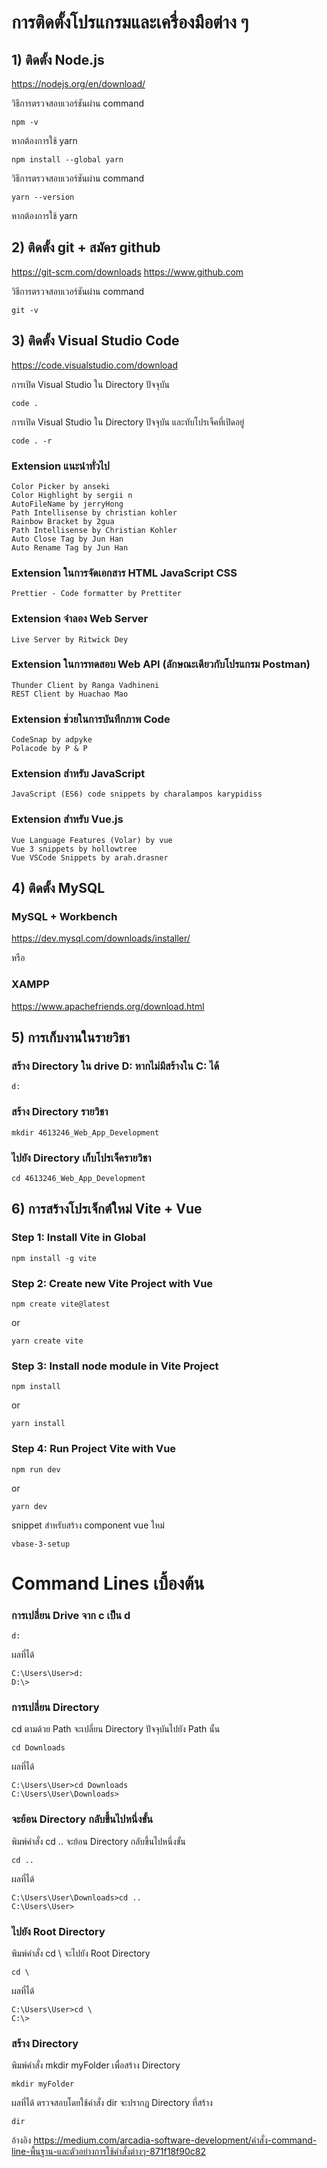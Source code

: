 # **การติดตั้งโปรแกรมและเครื่องมือต่าง ๆ**
## 1) ติดตั้ง Node.js

https://nodejs.org/en/download/

วิธีการตรวจสอบเวอร์ชันผ่าน command  

```
npm -v
```
หากต้องการใช้ yarn
```
npm install --global yarn
```
วิธีการตรวจสอบเวอร์ชันผ่าน command  
```
yarn --version
```
หากต้องการใช้ yarn

## 2) ติดตั้ง git + สมัคร github

https://git-scm.com/downloads
https://www.github.com

วิธีการตรวจสอบเวอร์ชันผ่าน command  

```
git -v
```

## 3) ติดตั้ง Visual Studio Code

https://code.visualstudio.com/download

การเปิด Visual Studio ใน Directory ปัจจุบัน

```
code .
```

การเปิด Visual Studio ใน Directory ปัจจุบัน และทับโปรเจ็คที่เปิดอยู่

```
code . -r
```

### Extension แนะนำทั่วไป

```
Color Picker by anseki
Color Highlight by sergii n
AutoFileName by jerryHong
Path Intellisense by christian kohler
Rainbow Bracket by 2gua
Path Intellisense by Christian Kohler
Auto Close Tag by Jun Han
Auto Rename Tag by Jun Han
```
### Extension ในการจัดเอกสาร HTML JavaScript CSS
```
Prettier - Code formatter by Prettiter
```
### Extension จำลอง Web Server
```
Live Server by Ritwick Dey
```
### Extension ในการทดสอบ Web API (ลักษณะเดียวกับโปรแกรม Postman)
```
Thunder Client by Ranga Vadhineni
REST Client by Huachao Mao
```
### Extension ช่วยในการบันทึกภาพ Code
```
CodeSnap by adpyke
Polacode by P & P
```
### Extension สำหรับ JavaScript
```
JavaScript (ES6) code snippets by charalampos karypidiss
```
### Extension สำหรับ Vue.js
```
Vue Language Features (Volar) by vue
Vue 3 snippets by hollowtree
Vue VSCode Snippets by arah.drasner
```


## 4) ติดตั้ง MySQL


### MySQL + Workbench


https://dev.mysql.com/downloads/installer/

หรือ

### XAMPP


https://www.apachefriends.org/download.html

## 5) การเก็บงานในรายวิชา
### สร้าง Directory ใน drive D: หากไม่มีสร้างใน C: ได้
```
d:
```
### สร้าง Directory รายวิชา
```
mkdir 4613246_Web_App_Development
```
### ไปยัง Directory เก็บโปรเจ็ครายวิชา
```
cd 4613246_Web_App_Development
```

## 6) การสร้างโปรเจ็กต์ใหม่ Vite + Vue


### **Step 1**: Install Vite in Global

```
npm install -g vite
```

### **Step 2**: Create new Vite Project with Vue

```
npm create vite@latest
```

or

```
yarn create vite
```

### **Step 3**: Install node module in Vite Project

```
npm install
```

or

```
yarn install
```

### **Step 4**: Run Project Vite with Vue

```
npm run dev
```

or

```
yarn dev
```

snippet สำหรับสร้าง component vue ใหม่
```
vbase-3-setup
```

# **Command Lines เบื้องต้น**
### การเปลี่ยน Drive จาก c เป็น d
```
d:
```
ผลที่ได้
```
C:\Users\User>d:
D:\>
```

### การเปลี่ยน Directory
cd ตามด้วย Path จะเปลี่ยน Directory ปัจจุบันไปยัง Path นั้น
```
cd Downloads
```
ผลที่ได้
```
C:\Users\User>cd Downloads
C:\Users\User\Downloads>
```

### **จะย้อน Directory กลับขึ้นไปหนึ่งขั้น**
พิมพ์คำสั่ง cd .. จะย้อน Directory กลับขึ้นไปหนึ่งขั้น
```
cd ..
```
ผลที่ได้
```
C:\Users\User\Downloads>cd ..
C:\Users\User>
```

### **ไปยัง Root Directory**
พิมพ์คำสั่ง cd \ จะไปยัง Root Directory
```
cd \
```
ผลที่ได้
```
C:\Users\User>cd \
C:\>
```

### **สร้าง Directory**
พิมพ์คำสั่ง mkdir myFolder เพื่อสร้าง Directory
```
mkdir myFolder
```
ผลที่ได้ ตรวจสอบโดยใช้คำสั่ง dir จะปรากฎ Directory ที่สร้าง
```
dir
```
อ้างอิง https://medium.com/arcadia-software-development/คำสั่ง-command-line-พื้นฐาน-และตัวอย่างการใช้คำสั่งต่างๆ-871f18f90c82
